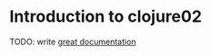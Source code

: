 # Introduction to clojure02

TODO: write [great documentation](http://jacobian.org/writing/what-to-write/)
